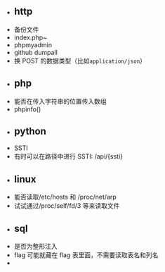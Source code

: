 - ## http
- 备份文件
- index.php~
- phpmyadmin
- github dumpall
- 换 POST 的数据类型（比如`application/json`）
- ## php
- 能否在传入字符串的位置传入数组
- phpinfo()
- ## python
- SSTI
- 有时可以在路径中进行 SSTI: /api/{ssti}
- ## linux
- 能否读取/etc/hosts 和 /proc/net/arp
- 试试通过/proc/self/fd/3 等来读取文件
- ## sql
- 是否为整形注入
- flag 可能就藏在 flag 表里面，不需要读取表名和列名
-